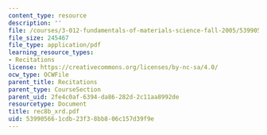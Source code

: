 ```yaml
---
content_type: resource
description: ''
file: /courses/3-012-fundamentals-of-materials-science-fall-2005/539905661cdb23f38bb806c157d39f9e_rec8b_xrd.pdf
file_size: 245467
file_type: application/pdf
learning_resource_types:
- Recitations
license: https://creativecommons.org/licenses/by-nc-sa/4.0/
ocw_type: OCWFile
parent_title: Recitations
parent_type: CourseSection
parent_uid: 2fe4c0af-6394-da86-282d-2c11aa8992de
resourcetype: Document
title: rec8b_xrd.pdf
uid: 53990566-1cdb-23f3-8bb8-06c157d39f9e
---
```

